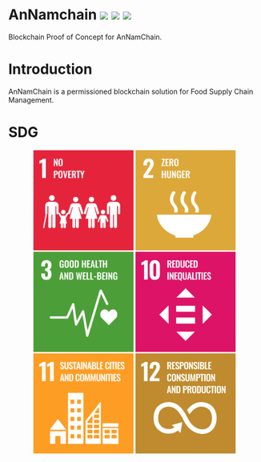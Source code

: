 # AnNamchain ![](https://img.shields.io/badge/Project-Nam-ff69b4.svg) ![](https://img.shields.io/badge/Namchain-WIP-Blue.svg) ![](https://img.shields.io/badge/madeby-Ramaguru-blue.svg)

Blockchain Proof of Concept for AnNamChain.

# Introduction
AnNamChain is a permissioned blockchain solution for Food Supply Chain Management.



# SDG 

<p align="center">
    <img src="https://github.com/ramagururadhakrishnan/UN-SDG/blob/main/Assets/G1.png" width="200"/>    
    <img src="https://github.com/ramagururadhakrishnan/UN-SDG/blob/main/Assets/G2.png" width="200"/> 
    <img src="https://github.com/ramagururadhakrishnan/UN-SDG/blob/main/Assets/G3.png" width="200"/> 
    <img src="https://github.com/ramagururadhakrishnan/UN-SDG/blob/main/Assets/G10.png" width="200"/> 
    <img src="https://github.com/ramagururadhakrishnan/UN-SDG/blob/main/Assets/G11.png" width="200"/> 
    <img src="https://github.com/ramagururadhakrishnan/UN-SDG/blob/main/Assets/G12.png" width="200"/> 
</p>   


